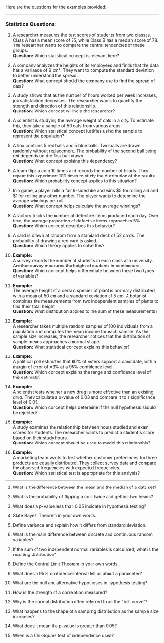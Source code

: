Here are the questions for the examples provided:

---

### **Statistics Questions:**
1. A researcher measures the test scores of students from two classes. Class A has a mean score of 75, while Class B has a median score of 78. The researcher wants to compare the central tendencies of these groups.  
   **Question:** Which statistical concept is relevant here?  

2. A company analyzes the heights of its employees and finds that the data has a variance of 9 cm². They want to compute the standard deviation to better understand the spread.  
   **Question:** What concept should the company use to find the spread of data?  

3. A study shows that as the number of hours worked per week increases, job satisfaction decreases. The researcher wants to quantify the strength and direction of this relationship.  
   **Question:** Which concept will help the researcher?  

4. A scientist is studying the average weight of cats in a city. To estimate this, they take a sample of 50 cats from various areas.  
   **Question:** Which statistical concept justifies using the sample to represent the population?  


5. A box contains 5 red balls and 5 blue balls. Two balls are drawn randomly without replacement. The probability of the second ball being red depends on the first ball drawn.  
   **Question:** What concept explains this dependency?  

6. A team flips a coin 10 times and records the number of heads. They repeat this experiment 100 times to study the distribution of the results.  
   **Question:** Which probability concept applies to this situation?  

7. In a game, a player rolls a fair 6-sided die and wins $5 for rolling a 6 and $1 for rolling any other number. The player wants to determine the average winnings per roll.  
   **Question:** What concept helps calculate the average winnings?  

8. A factory tracks the number of defective items produced each day. Over time, the average proportion of defective items approaches 5%.  
   **Question:** Which concept describes this behavior?  

9. A card is drawn at random from a standard deck of 52 cards. The probability of drawing a red card is asked.  
   **Question:** Which theory applies to solve this?  

10. **Example:**  
   A survey records the number of students in each class at a university. Another survey measures the height of students in centimeters.  
   **Question:** Which concept helps differentiate between these two types of variables?  
  
11. **Example:**  
   The average height of a certain species of plant is normally distributed with a mean of 50 cm and a standard deviation of 5 cm. A botanist combines the measurements from two independent samples of plants to find their total height.  
   **Question:** What distribution applies to the sum of these measurements?  

12. **Example:**  
   A researcher takes multiple random samples of 100 individuals from a population and computes the mean income for each sample. As the sample size increases, the researcher notices that the distribution of sample means approaches a normal shape.  
   **Question:** What statistical concept explains this behavior?  

13. **Example:**  
   A political poll estimates that 60% of voters support a candidate, with a margin of error of ±3% at a 95% confidence level.  
   **Question:** Which concept explains the range and confidence level of this estimate?  
 
14. **Example:**  
   A scientist tests whether a new drug is more effective than an existing drug. They calculate a p-value of 0.03 and compare it to a significance level of 0.05.  
   **Question:** Which concept helps determine if the null hypothesis should be rejected?  

15. **Example:**  
   A study examines the relationship between hours studied and exam scores for students. The researcher wants to predict a student's score based on their study hours.  
   **Question:** Which concept should be used to model this relationship?  

16. **Example:**  
   A marketing team wants to test whether customer preferences for three products are equally distributed. They collect survey data and compare the observed frequencies with expected frequencies.  
   **Question:** Which statistical test is appropriate for this analysis?  
-----

1. What is the difference between the mean and the median of a data set?  

2. What is the probability of flipping a coin twice and getting two heads?  

3. What does a p-value less than 0.05 indicate in hypothesis testing?  

4. State Bayes’ Theorem in your own words.  

5. Define variance and explain how it differs from standard deviation.  

6. What is the main difference between discrete and continuous random variables?  
7. If the sum of two independent normal variables is calculated, what is the resulting distribution?  
8. Define the Central Limit Theorem in your own words.  
9. What does a 95% confidence interval tell us about a parameter?  
10. What are the null and alternative hypotheses in hypothesis testing?  
11. How is the strength of a correlation measured?  
12. Why is the normal distribution often referred to as the "bell curve"?  
13. What happens to the shape of a sampling distribution as the sample size increases?  
14. What does it mean if a p-value is greater than 0.05?  
15. When is a Chi-Square test of independence used?  
